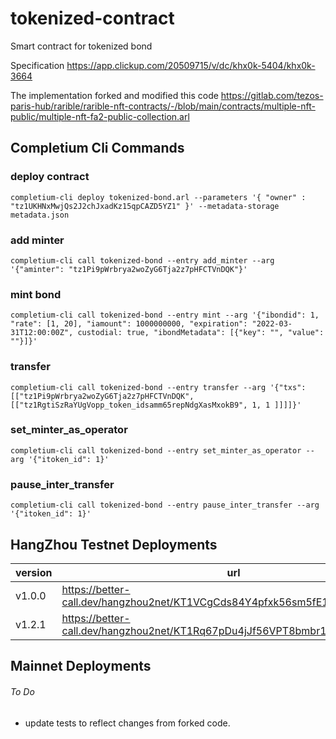 # tokenized-contract
Smart contract for tokenized bond

Specification https://app.clickup.com/20509715/v/dc/khx0k-5404/khx0k-3664 

The implementation forked and modified this code https://gitlab.com/tezos-paris-hub/rarible/rarible-nft-contracts/-/blob/main/contracts/multiple-nft-public/multiple-nft-fa2-public-collection.arl

## Completium Cli Commands

### deploy contract
`completium-cli deploy tokenized-bond.arl --parameters '{ "owner" : "tz1UKHNxMwjQs2J2chJxadKz15qpCAZD5YZ1" }' --metadata-storage metadata.json`

### add minter
`completium-cli call tokenized-bond --entry add_minter --arg '{"aminter": "tz1Pi9pWrbrya2woZyG6Tja2z7pHFCTVnDQK"}'`

### mint bond
`completium-cli call tokenized-bond --entry mint --arg '{"ibondid": 1, "rate": [1, 20], "iamount": 1000000000, "expiration": "2022-03-31T12:00:00Z", custodial: true, "ibondMetadata": [{"key": "", "value": ""}]}'`

### transfer
`completium-cli call tokenized-bond --entry transfer --arg '{"txs": [["tz1Pi9pWrbrya2woZyG6Tja2z7pHFCTVnDQK", [["tz1RgtiSzRaYUgVopp_token_idsamm65repNdgXasMxokB9", 1, 1 ]]]]}'`

### set_minter_as_operator
`completium-cli call tokenized-bond --entry set_minter_as_operator --arg '{"itoken_id": 1}'`

### pause_inter_transfer
`completium-cli call tokenized-bond --entry pause_inter_transfer --arg '{"itoken_id": 1}'`

## HangZhou Testnet Deployments

|version | url |
|--|--|
|v1.0.0|https://better-call.dev/hangzhou2net/KT1VCgCds84Y4pfxk56sm5fE1PkR1DRewmMV|
|v1.2.1|https://better-call.dev/hangzhou2net/KT1Rq67pDu4jJf56VPT8bmbr1wnGuCZCAHm6|


## Mainnet Deployments



###### To Do

- update tests to reflect changes from forked code.